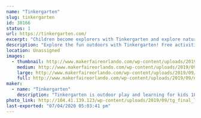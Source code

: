 ```yaml
---
name: "Tinkergarten"
slug: tinkergarten
id: 38166
status: 1
url: https://tinkergarten.com/
excerpt: "Children become explorers with Tinkergarten and explore nature play at our booth!"
description: "Explore the fun outdoors with Tinkergarten! Free activities include make your own nature crown, bracelets, and add to our nature curtain! Lots of sensory fun with the family!"
location: Unassigned
images:
  - thumbnail: http://www.makerfaireorlando.com/wp-content/uploads/2019/09/nature-crown-1.jpg
    medium: http://www.makerfaireorlando.com/wp-content/uploads/2019/09/nature-crown-1.jpg
    large: http://www.makerfaireorlando.com/wp-content/uploads/2019/09/nature-crown-1.jpg
    full: http://www.makerfaireorlando.com/wp-content/uploads/2019/09/nature-crown-1.jpg
maker:
  - name: "Tinkergarten"
    description: "Tinkergarten is outdoor play and learning for kids 18 months - 8 years! Tinkergarten brings early childhood education to a park near you. In our classes, kids enjoy the freedom of independent exploration through well-designed play-based activities that lend from the best of research and best practice to promote the development of critical capabilities, including self reliance, creativity, persistence and problem solving. Tinkergarten classes are led by a trained, certified community of leaders — often parents — who bring a healthy, social, and engaging learning experience to their community."
photo_link: http://104.41.139.123/wp-content/uploads/2019/09/tg_final_logo_color-1-1024x682.png
last-exported: "07/04/2020 05:03:41 pm"
---
```

